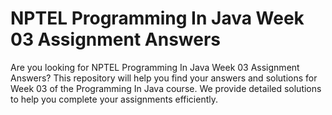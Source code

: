 # NPTEL Programming In Java Week 03 Assignment Answers

Are you looking for NPTEL Programming In Java Week 03 Assignment Answers? This repository will help you find your answers and solutions for Week 03 of the Programming In Java course. We provide detailed solutions to help you complete your assignments efficiently.